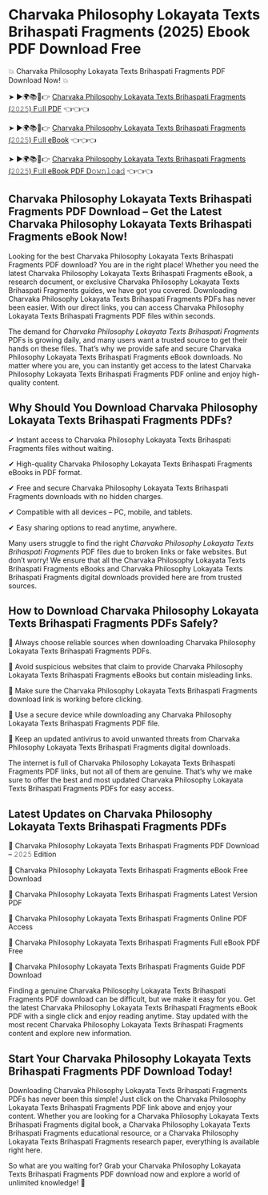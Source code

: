 # Charvaka Philosophy Lokayata Texts Brihaspati Fragments (2025) Ebook PDF Download Free

💥 Charvaka Philosophy Lokayata Texts Brihaspati Fragments PDF Download Now! 💥

➤ ►🌍📚📱👉 [Charvaka Philosophy Lokayata Texts Brihaspati Fragments (𝟸𝟶𝟸𝟻) F𝚞ll PDF](https://getpdf.xyz/charvaka-philosophy-lokayata-texts-brihaspati-fragments) 👈👈👈


➤ ►🌍📚📱👉 [Charvaka Philosophy Lokayata Texts Brihaspati Fragments (𝟸𝟶𝟸𝟻) F𝚞ll eBook](https://getpdf.xyz/charvaka-philosophy-lokayata-texts-brihaspati-fragments) 👈👈👈


➤ ►🌍📚📱👉 [Charvaka Philosophy Lokayata Texts Brihaspati Fragments (𝟸𝟶𝟸𝟻) F𝚞ll eBook PDF D𝚘𝚠𝚗𝚕𝚘a𝚍](https://getpdf.xyz/charvaka-philosophy-lokayata-texts-brihaspati-fragments) 👈👈👈


## Charvaka Philosophy Lokayata Texts Brihaspati Fragments PDF Download – Get the Latest Charvaka Philosophy Lokayata Texts Brihaspati Fragments eBook Now!

Looking for the best Charvaka Philosophy Lokayata Texts Brihaspati Fragments PDF download? You are in the right place! Whether you need the latest Charvaka Philosophy Lokayata Texts Brihaspati Fragments eBook, a research document, or exclusive Charvaka Philosophy Lokayata Texts Brihaspati Fragments guides, we have got you covered. Downloading Charvaka Philosophy Lokayata Texts Brihaspati Fragments PDFs has never been easier. With our direct links, you can access Charvaka Philosophy Lokayata Texts Brihaspati Fragments PDF files within seconds.

The demand for *Charvaka Philosophy Lokayata Texts Brihaspati Fragments* PDFs is growing daily, and many users want a trusted source to get their hands on these files. That’s why we provide safe and secure Charvaka Philosophy Lokayata Texts Brihaspati Fragments eBook downloads. No matter where you are, you can instantly get access to the latest Charvaka Philosophy Lokayata Texts Brihaspati Fragments PDF online and enjoy high-quality content.

## Why Should You Download Charvaka Philosophy Lokayata Texts Brihaspati Fragments PDFs?

✔ Instant access to Charvaka Philosophy Lokayata Texts Brihaspati Fragments files without waiting.

✔ High-quality Charvaka Philosophy Lokayata Texts Brihaspati Fragments eBooks in PDF format.

✔ Free and secure Charvaka Philosophy Lokayata Texts Brihaspati Fragments downloads with no hidden charges.

✔ Compatible with all devices – PC, mobile, and tablets.

✔ Easy sharing options to read anytime, anywhere.

Many users struggle to find the right *Charvaka Philosophy Lokayata Texts Brihaspati Fragments* PDF files due to broken links or fake websites. But don’t worry! We ensure that all the Charvaka Philosophy Lokayata Texts Brihaspati Fragments eBooks and Charvaka Philosophy Lokayata Texts Brihaspati Fragments digital downloads provided here are from trusted sources.

## How to Download Charvaka Philosophy Lokayata Texts Brihaspati Fragments PDFs Safely?

📌 Always choose reliable sources when downloading Charvaka Philosophy Lokayata Texts Brihaspati Fragments PDFs.

📌 Avoid suspicious websites that claim to provide Charvaka Philosophy Lokayata Texts Brihaspati Fragments eBooks but contain misleading links.

📌 Make sure the Charvaka Philosophy Lokayata Texts Brihaspati Fragments download link is working before clicking.

📌 Use a secure device while downloading any Charvaka Philosophy Lokayata Texts Brihaspati Fragments PDF file.

📌 Keep an updated antivirus to avoid unwanted threats from Charvaka Philosophy Lokayata Texts Brihaspati Fragments digital downloads.

The internet is full of Charvaka Philosophy Lokayata Texts Brihaspati Fragments PDF links, but not all of them are genuine. That’s why we make sure to offer the best and most updated Charvaka Philosophy Lokayata Texts Brihaspati Fragments PDFs for easy access.

## Latest Updates on Charvaka Philosophy Lokayata Texts Brihaspati Fragments PDFs

🔹 Charvaka Philosophy Lokayata Texts Brihaspati Fragments PDF Download – 𝟸𝟶𝟸𝟻 Edition

🔹 Charvaka Philosophy Lokayata Texts Brihaspati Fragments eBook Free Download

🔹 Charvaka Philosophy Lokayata Texts Brihaspati Fragments Latest Version PDF

🔹 Charvaka Philosophy Lokayata Texts Brihaspati Fragments Online PDF Access

🔹 Charvaka Philosophy Lokayata Texts Brihaspati Fragments Full eBook PDF Free

🔹 Charvaka Philosophy Lokayata Texts Brihaspati Fragments Guide PDF Download

Finding a genuine Charvaka Philosophy Lokayata Texts Brihaspati Fragments PDF download can be difficult, but we make it easy for you. Get the latest Charvaka Philosophy Lokayata Texts Brihaspati Fragments eBook PDF with a single click and enjoy reading anytime. Stay updated with the most recent Charvaka Philosophy Lokayata Texts Brihaspati Fragments content and explore new information.

## Start Your Charvaka Philosophy Lokayata Texts Brihaspati Fragments PDF Download Today!

Downloading Charvaka Philosophy Lokayata Texts Brihaspati Fragments PDFs has never been this simple! Just click on the Charvaka Philosophy Lokayata Texts Brihaspati Fragments PDF link above and enjoy your content. Whether you are looking for a Charvaka Philosophy Lokayata Texts Brihaspati Fragments digital book, a Charvaka Philosophy Lokayata Texts Brihaspati Fragments educational resource, or a Charvaka Philosophy Lokayata Texts Brihaspati Fragments research paper, everything is available right here.

So what are you waiting for? Grab your Charvaka Philosophy Lokayata Texts Brihaspati Fragments PDF download now and explore a world of unlimited knowledge! 🚀